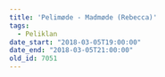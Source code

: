 ```yaml
---
title: 'Pelimøde - Madmøde (Rebecca)'
tags:
  - Peliklan
date_start: "2018-03-05T19:00:00"
date_end: "2018-03-05T21:00:00"
old_id: 7051
---
```

